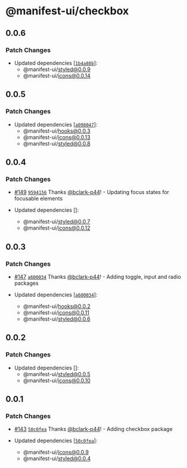 # @manifest-ui/checkbox

## 0.0.6

### Patch Changes

- Updated dependencies [[`1b4a88b`](https://github.com/project44/manifest-ui/commit/1b4a88b5cb40b4694feec637ff492a0d0a611c30)]:
  - @manifest-ui/styled@0.0.9
  - @manifest-ui/icons@0.0.14

## 0.0.5

### Patch Changes

- Updated dependencies [[`a098047`](https://github.com/project44/manifest-ui/commit/a098047c9eb021b31e2794b19ce86d5eee1f93d0)]:
  - @manifest-ui/hooks@0.0.3
  - @manifest-ui/icons@0.0.13
  - @manifest-ui/styled@0.0.8

## 0.0.4

### Patch Changes

- [#149](https://github.com/project44/manifest-ui/pull/149) [`9594156`](https://github.com/project44/manifest-ui/commit/9594156cdbade533187258f63461a7d2cea198e1) Thanks [@bclark-p44](https://github.com/bclark-p44)! - Updating focus states for focusable elements

- Updated dependencies []:
  - @manifest-ui/styled@0.0.7
  - @manifest-ui/icons@0.0.12

## 0.0.3

### Patch Changes

- [#147](https://github.com/project44/manifest-ui/pull/147) [`a600034`](https://github.com/project44/manifest-ui/commit/a600034fc95cf1ab7c9c897077eefe0b3c6fff8c) Thanks [@bclark-p44](https://github.com/bclark-p44)! - Adding toggle, input and radio packages

- Updated dependencies [[`a600034`](https://github.com/project44/manifest-ui/commit/a600034fc95cf1ab7c9c897077eefe0b3c6fff8c)]:
  - @manifest-ui/hooks@0.0.2
  - @manifest-ui/icons@0.0.11
  - @manifest-ui/styled@0.0.6

## 0.0.2

### Patch Changes

- Updated dependencies []:
  - @manifest-ui/styled@0.0.5
  - @manifest-ui/icons@0.0.10

## 0.0.1

### Patch Changes

- [#143](https://github.com/project44/manifest-ui/pull/143) [`50c0fea`](https://github.com/project44/manifest-ui/commit/50c0feae2c35746a8c95ad3ef6f9b319884d4e2f) Thanks [@bclark-p44](https://github.com/bclark-p44)! - Adding checkbox package

- Updated dependencies [[`50c0fea`](https://github.com/project44/manifest-ui/commit/50c0feae2c35746a8c95ad3ef6f9b319884d4e2f)]:
  - @manifest-ui/icons@0.0.9
  - @manifest-ui/styled@0.0.4
